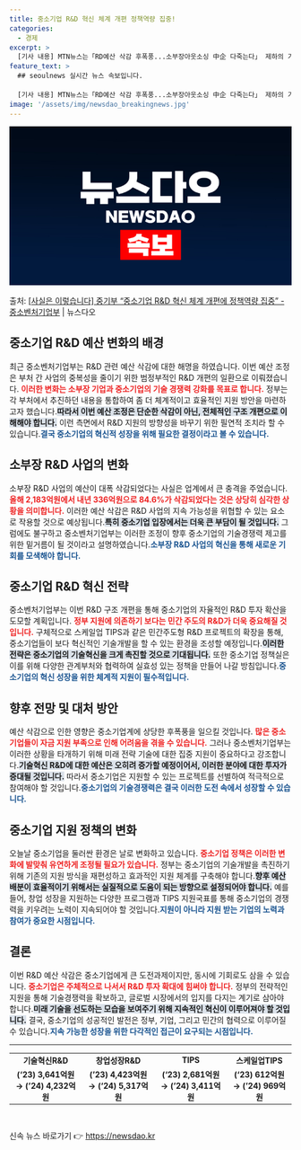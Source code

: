 ```yaml
---
title: 중소기업 R&D 혁신 체계 개편 정책역량 집중!
categories:
  - 경제
excerpt: >
  [기사 내용] MTN뉴스는「RD예산 삭감 후폭풍...소부장아웃소싱 中企 다죽는다」 제하의 기사를 게재했고, …
feature_text: >
  ## seoulnews 실시간 뉴스 속보입니다.

  [기사 내용] MTN뉴스는「RD예산 삭감 후폭풍...소부장아웃소싱 中企 다죽는다」 제하의 기사를 게재했고, …
image: '/assets/img/newsdao_breakingnews.jpg'
---
```


![뉴스다오 속보](/assets/img/newsdao_breakingnews.jpg)

<p>출처: <a href="https://newsdao.kr/1974" rel="dofollow">[사실은 이렇습니다] 중기부 “중소기업 R&D 혁신 체계 개편에 정책역량 집중”  - 중소벤처기업부</a> | 뉴스다오</p>

<h2 data-ke-size="size26">중소기업 R&D 예산 변화의 배경</h2>

<p data-ke-size="size16">최근 중소벤처기업부는 R&D 관련 예산 삭감에 대한 해명을 하였습니다. 이번 예산 조정은 부처 간 사업의 중복성을 줄이기 위한 범정부적인 R&D 개편의 일환으로 이뤄졌습니다. <b><span style="color: #ee2323;">이러한 변화는 소부장 기업과 중소기업의 기술 경쟁력 강화를 목표로 합니다.</span></b> 정부는 각 부처에서 추진하던 내용을 통합하여 좀 더 체계적이고 효율적인 지원 방안을 마련하고자 했습니다.<b><span style="background-color: #21538527;">따라서 이번 예산 조정은 단순한 삭감이 아닌, 전체적인 구조 개편으로 이해해야 합니다.</span></b> 이런 측면에서 R&D 지원의 방향성을 바꾸기 위한 필연적 조치라 할 수 있습니다.<b><span style="color: #1a5490;">결국 중소기업의 혁신적 성장을 위해 필요한 결정이라고 볼 수 있습니다.</span></b></p>

<h2 data-ke-size="size26">소부장 R&D 사업의 변화</h2>

<p data-ke-size="size16">소부장 R&D 사업의 예산이 대폭 삭감되었다는 사실은 업계에서 큰 충격을 주었습니다. <b><span style="color: #ee2323;">올해 2,183억원에서 내년 336억원으로 84.6%가 삭감되었다는 것은 상당히 심각한 상황을 의미합니다.</span></b> 이러한 예산 삭감은 R&D 사업의 지속 가능성을 위협할 수 있는 요소로 작용할 것으로 예상됩니다.<b><span style="background-color: #21538527;">특히 중소기업 입장에서는 더욱 큰 부담이 될 것입니다.</span></b> 그럼에도 불구하고 중소벤처기업부는 이러한 조정이 향후 중소기업의 기술경쟁력 제고를 위한 밑거름이 될 것이라고 설명하였습니다.<b><span style="color: #1a5490;">소부장 R&D 사업의 혁신을 통해 새로운 기회를 모색해야 합니다.</span></b></p>

<h2 data-ke-size="size26">중소기업 R&D 혁신 전략</h2>

<p data-ke-size="size16">중소벤처기업부는 이번 R&D 구조 개편을 통해 중소기업의 자율적인 R&D 투자 확산을 도모할 계획입니다. <b><span style="color: #ee2323;">정부 지원에 의존하기 보다는 민간 주도의 R&D가 더욱 중요해질 것입니다.</span></b> 구체적으로 스케일업 TIPS과 같은 민간주도형 R&D 프로젝트의 확장을 통해, 중소기업들이 보다 혁신적인 기술개발을 할 수 있는 환경을 조성할 예정입니다.<b><span style="background-color: #21538527;">이러한 전략은 중소기업의 기술혁신을 크게 촉진할 것으로 기대됩니다.</span></b> 또한 중소기업 정책실은 이를 위해 다양한 관계부처와 협력하여 실효성 있는 정책을 만들어 나갈 방침입니다.<b><span style="color: #1a5490;">중소기업의 혁신 성장을 위한 체계적 지원이 필수적입니다.</span></b></p>

<h2 data-ke-size="size26">향후 전망 및 대처 방안</h2>

<p data-ke-size="size16">예산 삭감으로 인한 영향은 중소기업계에 상당한 후폭풍을 일으킬 것입니다. <b><span style="color: #ee2323;">많은 중소기업들이 자금 지원 부족으로 인해 어려움을 겪을 수 있습니다.</span></b> 그러나 중소벤처기업부는 이러한 상황을 타개하기 위해 미래 전략 기술에 대한 집중 지원이 중요하다고 강조합니다.<b><span style="background-color: #21538527;">기술혁신 R&D에 대한 예산은 오히려 증가할 예정이어서, 이러한 분야에 대한 투자가 증대될 것입니다.</span></b> 따라서 중소기업은 지원할 수 있는 프로젝트를 선별하여 적극적으로 참여해야 할 것입니다.<b><span style="color: #1a5490;">중소기업의 기술경쟁력은 결국 이러한 도전 속에서 성장할 수 있습니다.</span></b></p>

<h2 data-ke-size="size26">중소기업 지원 정책의 변화</h2>

<p data-ke-size="size16">오늘날 중소기업을 둘러싼 환경은 날로 변화하고 있습니다. <b><span style="color: #ee2323;">중소기업 정책은 이러한 변화에 발맞춰 유연하게 조정될 필요가 있습니다.</span></b> 정부는 중소기업의 기술개발을 촉진하기 위해 기존의 지원 방식을 재편성하고 효과적인 지원 체계를 구축해야 합니다.<b><span style="background-color: #21538527;">향후 예산 배분이 효율적이기 위해서는 실질적으로 도움이 되는 방향으로 설정되어야 합니다.</span></b> 예를 들어, 창업 성장을 지원하는 다양한 프로그램과 TIPS 지원국표를 통해 중소기업의 경쟁력을 키우려는 노력이 지속되어야 할 것입니다.<b><span style="color: #1a5490;">지원이 아니라 지원 받는 기업의 노력과 참여가 중요한 시점입니다.</span></b></p>

<h2 data-ke-size="size26">결론</h2>

<p data-ke-size="size16">이번 R&D 예산 삭감은 중소기업에게 큰 도전과제이지만, 동시에 기회로도 삼을 수 있습니다. <b><span style="color: #ee2323;">중소기업은 주체적으로 나서서 R&D 투자 확대에 힘써야 합니다.</span></b> 정부의 전략적인 지원을 통해 기술경쟁력을 확보하고, 글로벌 시장에서의 입지를 다지는 계기로 삼아야 합니다.<b><span style="background-color: #21538527;">미래 기술을 선도하는 모습을 보여주기 위해 지속적인 혁신이 이루어져야 할 것입니다.</span></b> 결국, 중소기업의 성공적인 발전은 정부, 기업, 그리고 민간의 협력으로 이루어질 수 있습니다.<b><span style="color: #1a5490;">지속 가능한 성장을 위한 다각적인 접근이 요구되는 시점입니다.</span></b></p>

<hr>

<table style="width: 100%; border-collapse: collapse;">
  <tbody>
    <tr>
      <td style="text-align: center; height: 17px;"><b>기술혁신R&D</b></td>
      <td style="text-align: center; height: 17px;"><b>창업성장R&D</b></td>
      <td style="text-align: center; height: 17px;"><b>TIPS</b></td>
      <td style="text-align: center; height: 17px;"><b>스케일업TIPS</b></td>
    </tr>
    <tr>
      <td style="text-align: center; height: 17px;"><b>(‘23) 3,641억원 → (’24) 4,232억원</b></td>
      <td style="text-align: center; height: 17px;"><b>(’23) 4,423억원 → (‘24) 5,317억원</b></td>
      <td style="text-align: center; height: 17px;"><b>(‘23) 2,681억원 → (’24) 3,411억원</b></td>
      <td style="text-align: center; height: 17px;"><b>(‘23) 612억원 → (’24) 969억원</b></td>
    </tr>
  </tbody>
</table>

<p data-ke-size="size16">&nbsp;</p> 

신속 뉴스 바로가기 👉 <a href="https://newsdao.kr" rel="dofollow">https://newsdao.kr</a>


